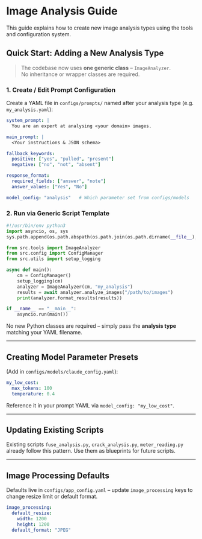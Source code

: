 # Image Analysis Guide

This guide explains how to create new image analysis types using the tools and configuration system.

## Quick Start: Adding a New Analysis Type

> The codebase now uses **one generic class** – `ImageAnalyzer`.  
> No inheritance or wrapper classes are required.

### 1. Create / Edit Prompt Configuration

Create a YAML file in `configs/prompts/` named after your analysis type (e.g. `my_analysis.yaml`):

```yaml
system_prompt: |
  You are an expert at analysing <your domain> images.

main_prompt: |
  <Your instructions & JSON schema>

fallback_keywords:
  positive: ["yes", "pulled", "present"]
  negative: ["no", "not", "absent"]

response_format:
  required_fields: ["answer", "note"]
  answer_values: ["Yes", "No"]

model_config: "analysis"   # Which parameter set from configs/models
```

### 2. Run via Generic Script Template

```python
#!/usr/bin/env python3
import asyncio, os, sys
sys.path.append(os.path.abspath(os.path.join(os.path.dirname(__file__), '..')))

from src.tools import ImageAnalyzer
from src.config import ConfigManager
from src.utils import setup_logging

async def main():
    cm = ConfigManager()
    setup_logging(cm)
    analyzer = ImageAnalyzer(cm, "my_analysis")
    results = await analyzer.analyze_images("/path/to/images")
    print(analyzer.format_results(results))

if __name__ == "__main__":
    asyncio.run(main())
```

No new Python classes are required – simply pass the **analysis type** matching your YAML filename.

---

## Creating Model Parameter Presets
(Add in `configs/models/claude_config.yaml`):

```yaml
my_low_cost:
  max_tokens: 100
  temperature: 0.4
```

Reference it in your prompt YAML via `model_config: "my_low_cost"`.

---

## Updating Existing Scripts

Existing scripts `fuse_analysis.py`, `crack_analysis.py`, `meter_reading.py` already follow this pattern. Use them as blueprints for future scripts.

---

## Image Processing Defaults

Defaults live in `configs/app_config.yaml` – update `image_processing` keys to change resize limit or default format.

```yaml
image_processing:
  default_resize:
    width: 1200
    height: 1200
  default_format: "JPEG"
``` 